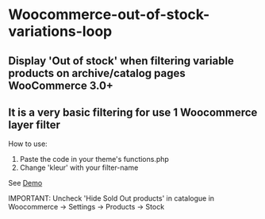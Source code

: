 # Woocommerce-out-of-stock-variations-loop
Display 'Out of stock' when filtering variable products on archive/catalog pages
WooCommerce 3.0+
-----
It is a very basic filtering for use 1 Woocommerce layer filter
-----
How to use:
1. Paste the code in your theme's functions.php
2. Change 'kleur' with your filter-name

See [Demo](https://youtu.be/8k9RuIa0rJA)

IMPORTANT: Uncheck 'Hide Sold Out products' in catalogue in Woocommerce -> Settings -> Products -> Stock
